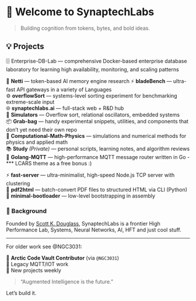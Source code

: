 # 👋 Welcome to SynaptechLabs

> Building cognition from tokens, bytes, and bold ideas.

## 💡 Projects

🗄️ Enterprise-DB-Lab — comprehensive Docker-based enterprise database laboratory for learning high availability, monitoring, and scaling patterns

🧠 **Netti** — token-based AI memory engine research 
⚡ **bladeBench** — ultra-fast API gateways in a variety of Languages  
⚙️ **overflowSort** — systems-level sorting experiment for benchmarking extreme-scale input  
🌐 **synaptechlabs.ai** — full-stack web + R&D hub  
🧪 **Simulators** — Overflow sort, relational oscillators, embedded systems  
📦 **Grab-bag** — handy experimental snippets, utilities, and components that don’t yet need their own repo  
🔬 **Computational-Math-Physics** — simulations and numerical methods for physics and applied math  
📚 **Study** *(Private)* — personal scripts, learning notes, and algorithm reviews  
📡 **Golang-MQTT** — high-performance MQTT message router written in Go - *** LCARS theme as a free bonus :)

⚡ **fast-server** — ultra-minimalist, high-speed Node.js TCP server with clustering  
📝 **pdf2html** — batch-convert PDF files to structured HTML via CLI (Python)  
🧬 **minimal-bootloader** — low-level bootstrapping in assembly  


### 📜 Background
Founded by [Scott K. Douglass](https://github.com/NGC3031), SynaptechLabs is a frontier High Performance Lab, Systems, Neural Networks, AI, HFT and just cool stuff.

---
For older work see @NGC3031:

🧊 **Arctic Code Vault Contributor** (via `@NGC3031`)  
🦈 Legacy MQTT/IOT work  
🚀 New projects weekly

> “Augmented Intelligence is the future.”

Let’s build it.
